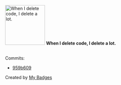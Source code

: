 <img src="https://my-badges.github.io/my-badges/mass-delete-commit-10k.png" alt="When I delete code, I delete a lot." title="When I delete code, I delete a lot." width="128">
<strong>When I delete code, I delete a lot.</strong>
<br><br>

Commits:

- <a href="https://github.com/Siddhant-K-code/OGBV/commit/959b6098fa3d8cbcc8cceaaf0b45bc9ee2f30529">959b609</a>


Created by <a href="https://github.com/my-badges/my-badges">My Badges</a>